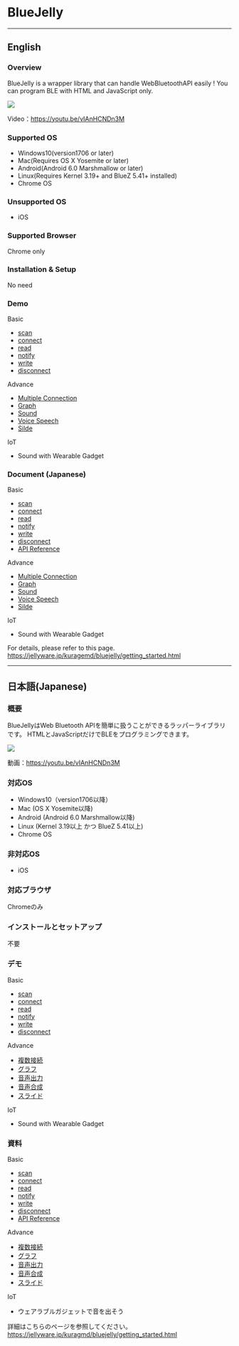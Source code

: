 # BlueJelly

---
## English

### Overview
BlueJelly is a wrapper library that can handle WebBluetoothAPI easily !
You can program BLE with HTML and JavaScript only.

![](https://jellyware.jp/kurage/img/cover/bluejelly/getting_started.png)

Video：https://youtu.be/vIAnHCNDn3M

### Supported OS
- Windows10(version1706 or later)
- Mac(Requires OS X Yosemite or later)
- Android(Android 6.0 Marshmallow or later)
- Linux(Requires Kernel 3.19+ and BlueZ 5.41+ installed)
- Chrome OS

### Unsupported OS
- iOS

### Supported Browser
Chrome only

### Installation & Setup
No need

### Demo
Basic
- [scan](https://jellyware.jp/kuragemd_assets/code/bluejelly/scan.html)
- [connect](https://jellyware.jp/kuragemd_assets/code/bluejelly/connect.html)
- [read](https://jellyware.jp/kuragemd_assets/code/bluejelly/read.html)
- [notify](https://jellyware.jp/kuragemd_assets/code/bluejelly/notify.html)
- [write](https://jellyware.jp/kuragemd_assets/code/bluejelly/write.html)
- [disconnect](https://jellyware.jp/kuragemd_assets/code/bluejelly/disconnect.html)

Advance
- [Multiple Connection](https://jellyware.jp/kuragemd_assets/code/bluejelly/notify_2connection.html)
- [Graph](https://jellyware.jp/kuragemd_assets/code/bluejelly/advance_graph.html)
- [Sound](https://jellyware.jp/kuragemd_assets/code/bluejelly/advance_sound.html)
- [Voice Speech](https://jellyware.jp/kuragemd_assets/code/bluejelly/advance_speech_blenano2.html)
- [Silde](https://jellyware.jp/kuragemd_assets/code/bluejelly/advance_slick.html)

IoT
- Sound with Wearable Gadget

### Document (Japanese)
Basic
- [scan](http://jellyware.jp/kuragemd/bluejelly/scan.html)
- [connect](http://jellyware.jp/kuragemd/bluejelly/connect.html)
- [read](http://jellyware.jp/kuragemd/bluejelly/read.html)
- [notify](http://jellyware.jp/kuragemd/bluejelly/notify.html)
- [write](http://jellyware.jp/kuragemd/bluejelly/write.html)
- [disconnect](http://jellyware.jp/kuragemd/bluejelly/disconnect.html)
- [API Reference](http://jellyware.jp/kuragemd/bluejelly/api_reference.html)

Advance
- [Multiple Connection](http://jellyware.jp/kuragemd/bluejelly/multiple_connections.html)
- [Graph](http://jellyware.jp/kuragemd/bluejelly/advance_graph.html)
- [Sound](http://jellyware.jp/kuragemd/bluejelly/advance_sound.html)
- [Voice Speech](http://jellyware.jp/kuragemd/bluejelly/advance_speech.html)
- [Silde](http://jellyware.jp/kuragemd/bluejelly/advance_slick.html)

IoT
- Sound with Wearable Gadget

For details, please refer to this page.
https://jellyware.jp/kuragemd/bluejelly/getting_started.html


---
## 日本語(Japanese)

### 概要
BlueJellyはWeb Bluetooth APIを簡単に扱うことができるラッパーライブラリです。
HTMLとJavaScriptだけでBLEをプログラミングできます。

![](https://jellyware.jp/kurage/img/cover/bluejelly/getting_started.png)

動画：https://youtu.be/vIAnHCNDn3M

### 対応OS
- Windows10（version1706以降）
- Mac (OS X Yosemite以降)
- Android (Android 6.0 Marshmallow以降)
- Linux (Kernel 3.19以上 かつ BlueZ 5.41以上)
- Chrome OS

### 非対応OS
- iOS

### 対応ブラウザ
Chromeのみ

### インストールとセットアップ
不要

### デモ
Basic
- [scan](https://jellyware.jp/kuragemd_assets/code/bluejelly/scan.html)
- [connect](https://jellyware.jp/kuragemd_assets/code/bluejelly/connect.html)
- [read](https://jellyware.jp/kuragemd_assets/code/bluejelly/read.html)
- [notify](https://jellyware.jp/kuragemd_assets/code/bluejelly/notify.html)
- [write](https://jellyware.jp/kuragemd_assets/code/bluejelly/write.html)
- [disconnect](https://jellyware.jp/kuragemd_assets/code/bluejelly/disconnect.html)

Advance
- [複数接続](https://jellyware.jp/kuragemd_assets/code/bluejelly/notify_2connection.html)
- [グラフ](https://jellyware.jp/kuragemd_assets/code/bluejelly/advance_graph.html)
- [音声出力](https://jellyware.jp/kuragemd_assets/code/bluejelly/advance_sound.html)
- [音声合成](https://jellyware.jp/kuragemd_assets/code/bluejelly/advance_speech_blenano2.html)
- [スライド](https://jellyware.jp/kuragemd_assets/code/bluejelly/advance_slick.html)

IoT
- Sound with Wearable Gadget

### 資料
Basic
- [scan](http://jellyware.jp/kuragemd/bluejelly/scan.html)
- [connect](http://jellyware.jp/kuragemd/bluejelly/connect.html)
- [read](http://jellyware.jp/kuragemd/bluejelly/read.html)
- [notify](http://jellyware.jp/kuragemd/bluejelly/notify.html)
- [write](http://jellyware.jp/kuragemd/bluejelly/write.html)
- [disconnect](http://jellyware.jp/kuragemd/bluejelly/disconnect.html)
- [API Reference](http://jellyware.jp/kuragemd/bluejelly/api_reference.html)

Advance
- [複数接続](http://jellyware.jp/kuragemd/bluejelly/multiple_connections.html)
- [グラフ](http://jellyware.jp/kuragemd/bluejelly/advance_graph.html)
- [音声出力](http://jellyware.jp/kuragemd/bluejelly/advance_sound.html)
- [音声合成](http://jellyware.jp/kuragemd/bluejelly/advance_speech.html)
- [スライド](http://jellyware.jp/kuragemd/bluejelly/advance_slick.html)

IoT
- ウェアラブルガジェットで音を出そう

詳細はこちらのページを参照してください。
https://jellyware.jp/kuragmd/bluejelly/getting_started.html
